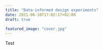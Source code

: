 ```yaml
---
title: "Data-informed design experiments"
date: 2021-06-18T17:02:17+02:00
draft: true

featured_image: "cover.jpg"
---
```

Test
